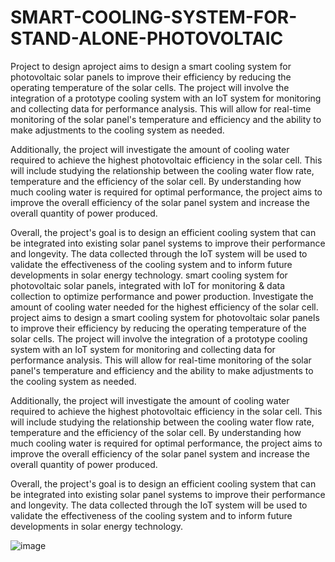 # SMART-COOLING-SYSTEM-FOR-STAND-ALONE-PHOTOVOLTAIC
Project to design aproject aims to design a smart cooling system for photovoltaic solar panels to improve their efficiency by reducing the operating temperature of the solar cells. The project will involve the integration of a prototype cooling system with an IoT system for monitoring and collecting data for performance analysis. This will allow for real-time monitoring of the solar panel's temperature and efficiency and the ability to make adjustments to the cooling system as needed.

Additionally, the project will investigate the amount of cooling water required to achieve the highest photovoltaic efficiency in the solar cell. This will include studying the relationship between the cooling water flow rate, temperature and the efficiency of the solar cell. By understanding how much cooling water is required for optimal performance, the project aims to improve the overall efficiency of the solar panel system and increase the overall quantity of power produced.

Overall, the project's goal is to design an efficient cooling system that can be integrated into existing solar panel systems to improve their performance and longevity. The data collected through the IoT system will be used to validate the effectiveness of the cooling system and to inform future developments in solar energy technology. smart cooling system for photovoltaic solar panels, integrated with IoT for monitoring &amp; data collection to optimize performance and power production. Investigate the amount of cooling water needed for the highest efficiency of the solar cell.
project aims to design a smart cooling system for photovoltaic solar panels to improve their efficiency by reducing the operating temperature of the solar cells. The project will involve the integration of a prototype cooling system with an IoT system for monitoring and collecting data for performance analysis. This will allow for real-time monitoring of the solar panel's temperature and efficiency and the ability to make adjustments to the cooling system as needed.

Additionally, the project will investigate the amount of cooling water required to achieve the highest photovoltaic efficiency in the solar cell. This will include studying the relationship between the cooling water flow rate, temperature and the efficiency of the solar cell. By understanding how much cooling water is required for optimal performance, the project aims to improve the overall efficiency of the solar panel system and increase the overall quantity of power produced.

Overall, the project's goal is to design an efficient cooling system that can be integrated into existing solar panel systems to improve their performance and longevity. The data collected through the IoT system will be used to validate the effectiveness of the cooling system and to inform future developments in solar energy technology.



![image](https://user-images.githubusercontent.com/101761256/212000288-e14a063c-6595-46b8-84d4-81418b71179e.png)

